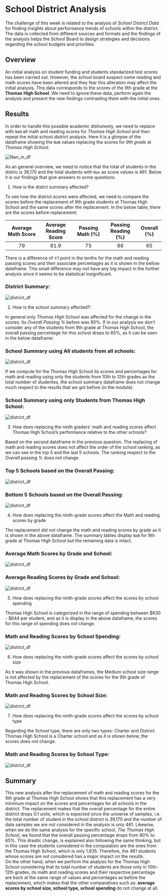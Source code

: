 # School District Analysis

The challenge of this week is related to the analysis of *School District Data* for finding insights about performance trends of schools within the district.   The data is collected from different sources and formats and the findings of the analysis helps the School Board to design strategies and decisions regarding the school budgets and priorities.

## Overview

An initial analysis on student funding and students standarized test scores has been carried out.  However, the school board suspect some reading and math scores have been altered and they fear this alteration may affect the initial analysis.  This data corresponds to the scores of the 9th grade at the **Thomas High School**.  We need to ignore these data, perform again the analysis and present the new findings contrasting them with the initial ones.

## Results

In order to handle this possible academic dishonesty, we need to replace with `NaN` all math and reading scores for *Thomas High School* and then repeat the initial school district analysis. Here it is a glimpse of the dataframe showing the `NaN` values replacing the scores for *9th grade* at *Thomas High School*.  

![Nan_in_df](https://raw.githubusercontent.com/LeidyDoradoM/School_district_Challenge/main/Images/df_NaNs.png)

As an general overview, we need to notice that the total of students in the distric is 39,170 and the total students with `Nan` as score values is 461.  Below it is our findings that give  answers to some questions:

1. How is the distict summary affected?

To see how the district scores were affected, we need to compare the scores before the replacement of 9th grade students at Thomas High School and the same scores after the replacement.  In the below table, there are the scores before replacement: 

| Average Math Score | Average Reading Score | Passing Math (%) | Passing Reading (%) | Overall (%) |
| :-----: | :------: | :-----: | :-----: | :-----: |
| 79 | 81.9 | 75 | 86 | 65 | 

There is a difference of &pm;1 point in the tenths for the math and reading passing scores and their associate percentages as it is shown in the bellow dataframe.  This small difference may not have any big impact in the further analysis since it seems to be statistical insignificant.

### District Summary:
![district_df](https://raw.githubusercontent.com/LeidyDoradoM/School_district_Challenge/main/Images/df_districtSummary.png)

2. How is the school summary affected?:

In general only *Thomas High School* was affected for the change in the scores. Its  *Overall Passing %* before was 90%.  If in our analysis we don't consider any of the students from 9th grade at Thomas High School, the overall passing percentage for this school drops to 65%, as it can be seen in the below dataframe:

### School Summary using All students from all schools:
![district_df](https://raw.githubusercontent.com/LeidyDoradoM/School_district_Challenge/main/Images/df_schoolSummary.png)

If we compute for the Thomas High School its scores and percentages for math and reading using only the students from 10th to 12th grades as the total number of studentes, the school summary dataframe does not change much respect to the results that we got before (in the module).

### School Summary using only Students from Thomas High School:
![district_df](https://raw.githubusercontent.com/LeidyDoradoM/School_district_Challenge/main/Images/df_schoolSummary_noninthTHS.png)

3. How does replacing the ninth graders’ math and reading scores affect Thomas High School’s performance relative to the other schools?

Based on the second dataframe in the previous question. The replacing of math and reading scores does not affect the order of the school ranking, as we can see in the top 5 and the last 5 schools.  The ranking respect to the *Overall passing %* does not change.

### Top 5 Schools based on the Overall Passing: 
![district_df](https://raw.githubusercontent.com/LeidyDoradoM/School_district_Challenge/main/Images/df_topschools.png)

### Bottom 5 Schools based on the Overall Passing: 
![district_df](https://raw.githubusercontent.com/LeidyDoradoM/School_district_Challenge/main/Images/df_bottomschools.png)

4. How does replacing the ninth-grade scores affect the Math and reading scores by grade

The replacement did not change the math and reading scores by grade as it is shown in the above dataframe.  The summary tables display `NaN` for 9th grade at Thomas High School but the remaining data is intact.

### Average Math Scores by Grade and School: 
![district_df](https://raw.githubusercontent.com/LeidyDoradoM/School_district_Challenge/main/Images/df_mathscores_grade.png)

### Average Reading Scores by Grade and School: 
![district_df](https://raw.githubusercontent.com/LeidyDoradoM/School_district_Challenge/main/Images/df_readingscores_grade.png)

5. How does replacing the ninth-grade scores affect the scores by school spending

Thomas High School is categorized in the range of spending between $630 - $644 per student, and as it is display in the above dataframe, the scores for this range of spending does not change.

### Math and Reading Scores by School Spending: 
![district_df](https://raw.githubusercontent.com/LeidyDoradoM/School_district_Challenge/main/Images/df_schoolspendingSummary.png)

6. How does replacing the ninth-grade scores affect the scores by school size

As it was shown in the previous dataframes, the Medium school size range is not affected by the replacement of the scores for the 9th grade of Thomas High School.

### Math and Reading Scores by School Size: 
![district_df](https://raw.githubusercontent.com/LeidyDoradoM/School_district_Challenge/main/Images/df_schoolsizeSummary.png)

7. How does replacing the ninth-grade scores affect the scores by school type

Regarding the School type, there are only two types: Charter and District. Thomas High School is a Charter school and as it is shown below, the scores does not change.

### Math and Reading Scores by School Type: 
![district_df](https://raw.githubusercontent.com/LeidyDoradoM/School_district_Challenge/main/Images/df_schooltype.png)

## Summary

This new analysis after the replacement of math and reading scores for the 9th grade at Thomas High School shows that this replacement has a very minimum impact on the scores and percentages for all schools in the district. The replacement makes that the overall percentage for the entire district drops 0.1 units, which is expected since the universe of samples, i.e. the total number of student in the school district is 39,170 and the number of data samples we are not considered in the analysis is only 461.  Likewise, when we do the same analysis for the specific school, *The Thomas High School*, we found that the overall passing percentage drops from 90% to 65%. This drastic change, is explained also following the same thinking, but in this case the students considered in the computation are the ones from the Thomas High School, which is only 1,635. Therefore, the 461 students whose scores are not considered has a major impact on the results.  
On the other hand, when we perform the analysis for the Thomas High School considering that its total number of students are those only in 10th-12th grades, its math and reading scores and their respective percentage are back at the same range of values and percentages as before the replacement, which makes that the other comparatives such as: **average scores by school size, school type, school spending**  do not change at all.
